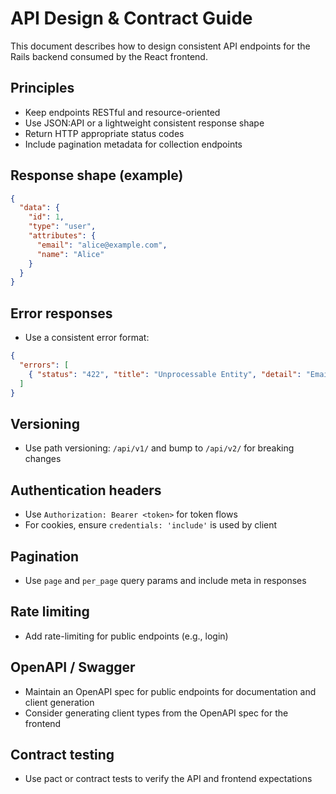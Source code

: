 # API Design & Contract Guide

This document describes how to design consistent API endpoints for the Rails backend consumed by the React frontend.

## Principles

- Keep endpoints RESTful and resource-oriented
- Use JSON:API or a lightweight consistent response shape
- Return HTTP appropriate status codes
- Include pagination metadata for collection endpoints

## Response shape (example)

```json
{
  "data": {
    "id": 1,
    "type": "user",
    "attributes": {
      "email": "alice@example.com",
      "name": "Alice"
    }
  }
}
```

## Error responses

- Use a consistent error format:

```json
{
  "errors": [
    { "status": "422", "title": "Unprocessable Entity", "detail": "Email can't be blank" }
  ]
}
```

## Versioning

- Use path versioning: `/api/v1/` and bump to `/api/v2/` for breaking changes

## Authentication headers

- Use `Authorization: Bearer <token>` for token flows
- For cookies, ensure `credentials: 'include'` is used by client

## Pagination

- Use `page` and `per_page` query params and include meta in responses

## Rate limiting

- Add rate-limiting for public endpoints (e.g., login)

## OpenAPI / Swagger

- Maintain an OpenAPI spec for public endpoints for documentation and client generation
- Consider generating client types from the OpenAPI spec for the frontend

## Contract testing

- Use pact or contract tests to verify the API and frontend expectations
